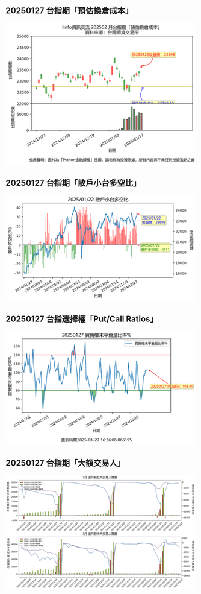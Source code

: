 ## 20250127 台指期「預估換倉成本」
![](images/txfcost.png)

## 20250127 台指期「散戶小台多空比」
![](images/bbiri.png)

## 20250127 台指選擇權「Put/Call Ratios」
![](images/pcratio.png)

## 20250127 台指期「大額交易人」
![](images/blocktrade.png)

